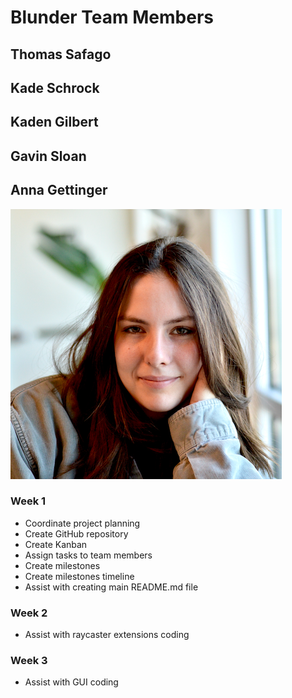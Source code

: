 # Blunder Team Members

## Thomas Safago

## Kade Schrock 

## Kaden Gilbert

## Gavin Sloan

## Anna Gettinger
![gettingera](https://github.com/gettingera/Blunder/blob/main/doc/members/team_pictures/agettinger.png)
### Week 1
-	Coordinate project planning
-	Create GitHub repository
-	Create Kanban
-	Assign tasks to team members
-	Create milestones
-	Create milestones timeline
-	Assist with creating main README.md file
### Week 2
- Assist with raycaster extensions coding
### Week 3
-	Assist with GUI coding 
